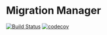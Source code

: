 # Migration Manager

[![Build Status](https://travis-ci.org/MindyPHP/MigrationManager.svg?branch=dev)](https://travis-ci.org/MindyPHP/MigrationManager)
[![codecov](https://codecov.io/gh/MindyPHP/MigrationManager/branch/master/graph/badge.svg)](https://codecov.io/gh/MindyPHP/MigrationManager)
